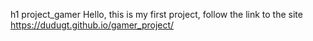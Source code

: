 h1 project_gamer
Hello, this is my first project, follow the link to the site
https://dudugt.github.io/gamer_project/
